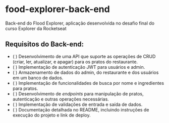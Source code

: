 # food-explorer-back-end
Back-end do Flood Explorer, aplicação desenvolvida no desafio final do curso Explorer da Rocketseat

## Requisitos do Back-end:
 * ( ) Desenvolvimento de uma API que suporte as operações de CRUD (criar, ler, atualizar, e apagar) para os pratos do restaurante.
 * ( ) Implementação de autenticação JWT para usuários e admin.
 * ( ) Armazenamento de dados do admin, do restaurante e dos usuários em um banco de dados.
 * ( ) Implementação de funcionalidades de busca por nome e ingredientes para pratos.
 * ( ) Desenvolvimento de *endpoints* para manipulação de pratos, autenticação e outras operações necessárias.
 * ( ) Implementação de validações de entrada e saída de dados.
 * ( ) Documentação detalhada no README, incluindo instruções de execução do projeto e link de deploy.
